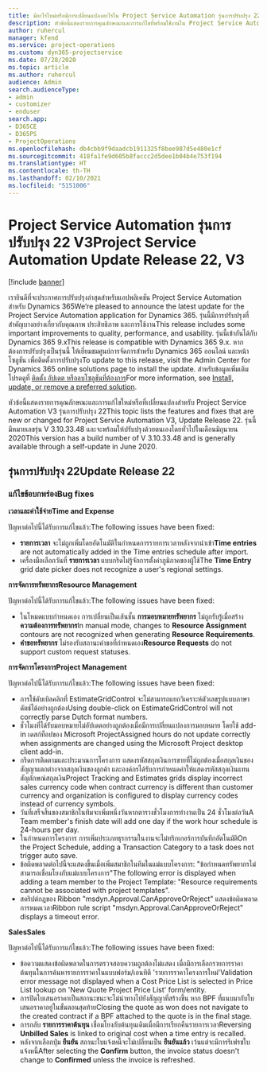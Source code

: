 ```yaml
---
title: มีอะไรใหม่หรือมีการเปลี่ยนแปลงอะไรใน Project Service Automation รุ่นการปรับปรุง 22 V3
description: หัวข้อนี้แสดงรายการคุณลักษณะและการแก้ไขที่พร้อมใช้งานใน Project Service Automation รุ่นการปรับปรุง 22 V3
author: ruhercul
manager: kfend
ms.service: project-operations
ms.custom: dyn365-projectservice
ms.date: 07/28/2020
ms.topic: article
ms.author: ruhercul
audience: Admin
search.audienceType:
- admin
- customizer
- enduser
search.app:
- D365CE
- D365PS
- ProjectOperations
ms.openlocfilehash: db4cbb9f9daadcb1911325f8bee987d5e480e1cf
ms.sourcegitcommit: 418fa1fe9d605b8faccc2d5dee1b04b4e753f194
ms.translationtype: HT
ms.contentlocale: th-TH
ms.lasthandoff: 02/10/2021
ms.locfileid: "5151006"
---
```

# <a name="project-service-automation-update-release-22-v3"></a><span data-ttu-id="cf98d-103">Project Service Automation รุ่นการปรับปรุง 22 V3</span><span class="sxs-lookup"><span data-stu-id="cf98d-103">Project Service Automation Update Release 22, V3</span></span>

[!include [banner](../includes/psa-now-project-operations.md)]

<span data-ttu-id="cf98d-104">เรายินดีที่จะประกาศการปรับปรุงล่าสุดสำหรับแอปพลิเคชัน Project Service Automation สำหรับ Dynamics 365</span><span class="sxs-lookup"><span data-stu-id="cf98d-104">We’re pleased to announce the latest update for the Project Service Automation application for Dynamics 365.</span></span> <span data-ttu-id="cf98d-105">รุ่นนี้มีการปรับปรุงที่สำคัญบางอย่างเกี่ยวกับคุณภาพ ประสิทธิภาพ และการใช้งาน</span><span class="sxs-lookup"><span data-stu-id="cf98d-105">This release includes some important improvements to quality, performance, and usability.</span></span> <span data-ttu-id="cf98d-106">รุ่นนี้เข้ากันได้กับ Dynamics 365 9.x</span><span class="sxs-lookup"><span data-stu-id="cf98d-106">This release is compatible with Dynamics 365 9.x.</span></span> <span data-ttu-id="cf98d-107">หากต้องการปรับปรุงเป็นรุ่นนี้ ให้เยี่ยมชมศูนย์การจัดการสำหรับ Dynamics 365 ออนไลน์ และหน้าโซลูชัน เพื่อติดตั้งการปรับปรุง</span><span class="sxs-lookup"><span data-stu-id="cf98d-107">To update to this release, visit the Admin Center for Dynamics 365 online solutions page to install the update.</span></span> <span data-ttu-id="cf98d-108">สำหรับข้อมูลเพิ่มเติม โปรดดูที่ [ติดตั้ง อัปเดต หรือลบโซลูชันที่ต้องการ](https://docs.microsoft.com/power-platform/admin/install-remove-preferred-solution)</span><span class="sxs-lookup"><span data-stu-id="cf98d-108">For more information, see [Install, update, or remove a preferred solution](https://docs.microsoft.com/power-platform/admin/install-remove-preferred-solution).</span></span>

<span data-ttu-id="cf98d-109">หัวข้อนี้แสดงรายการคุณลักษณะและการแก้ไขใหม่หรือที่เปลี่ยนแปลงสำหรับ Project Service Automation V3 รุ่นการปรับปรุง 22</span><span class="sxs-lookup"><span data-stu-id="cf98d-109">This topic lists the features and fixes that are new or changed for Project Service Automation V3, Update Release 22.</span></span> <span data-ttu-id="cf98d-110">รุ่นนี้มีหมายเลขรุ่น V 3.10.33.48 และจะพร้อมให้ปรับปรุงด้วยตนเองโดยทั่วไปในเดือนมิถุนายน 2020</span><span class="sxs-lookup"><span data-stu-id="cf98d-110">This version has a build number of V 3.10.33.48 and is generally available through a self-update in June 2020.</span></span>

## <a name="update-release-22"></a><span data-ttu-id="cf98d-111">รุ่นการปรับปรุง 22</span><span class="sxs-lookup"><span data-stu-id="cf98d-111">Update Release 22</span></span>

### <a name="bug-fixes"></a><span data-ttu-id="cf98d-112">แก้ไขข้อบกพร่อง</span><span class="sxs-lookup"><span data-stu-id="cf98d-112">Bug fixes</span></span>



<span data-ttu-id="cf98d-113">**เวลาและค่าใช้จ่าย**</span><span class="sxs-lookup"><span data-stu-id="cf98d-113">**Time and Expense**</span></span>

<span data-ttu-id="cf98d-114">ปัญหาต่อไปนี้ได้รับการแก้ไขแล้ว:</span><span class="sxs-lookup"><span data-stu-id="cf98d-114">The following issues have been fixed:</span></span>

- <span data-ttu-id="cf98d-115">**รายการเวลา** จะไม่ถูกเพิ่มโดยอัตโนมัติในกำหนดการรายการเวลาหลังจากนำเข้า</span><span class="sxs-lookup"><span data-stu-id="cf98d-115">**Time entries** are not automatically added in the Time entries schedule after import.</span></span>
- <span data-ttu-id="cf98d-116">เครื่องมือเลือกวันที่ **รายการเวลา** แบบกริดไม่รู้จักการตั้งค่าภูมิภาคของผู้ใช้</span><span class="sxs-lookup"><span data-stu-id="cf98d-116">The **Time Entry** grid date picker does not recognize a user's regional settings.</span></span>

<span data-ttu-id="cf98d-117">**การจัดการทรัพยากร**</span><span class="sxs-lookup"><span data-stu-id="cf98d-117">**Resource Management**</span></span>

<span data-ttu-id="cf98d-118">ปัญหาต่อไปนี้ได้รับการแก้ไขแล้ว:</span><span class="sxs-lookup"><span data-stu-id="cf98d-118">The following issues have been fixed:</span></span>

- <span data-ttu-id="cf98d-119">ในโหมดแบบกำหนดเอง การเปลี่ยนเป็นเส้นชั้น **การมอบหมายทรัพยากร** ไม่ถูกรับรู้เมื่อสร้าง **ความต้องการทรัพยากร**</span><span class="sxs-lookup"><span data-stu-id="cf98d-119">In manual mode, changes to **Resource Assignment** contours are not recognized when generating **Resource Requirements**.</span></span>
- <span data-ttu-id="cf98d-120">**คำขอทรัพยากร** ไม่รองรับสถานะคำขอที่กำหนดเอง</span><span class="sxs-lookup"><span data-stu-id="cf98d-120">**Resource Requests** do not support custom request statuses.</span></span>

<span data-ttu-id="cf98d-121">**การจัดการโครงการ**</span><span class="sxs-lookup"><span data-stu-id="cf98d-121">**Project Management**</span></span>

<span data-ttu-id="cf98d-122">ปัญหาต่อไปนี้ได้รับการแก้ไขแล้ว:</span><span class="sxs-lookup"><span data-stu-id="cf98d-122">The following issues have been fixed:</span></span>

- <span data-ttu-id="cf98d-123">การใช้ดับเบิลคลิกที่ EstimateGridControl จะไม่สามารถแยกวิเคราะห์ตัวเลขรูปแบบภาษาดัตช์ได้อย่างถูกต้อง</span><span class="sxs-lookup"><span data-stu-id="cf98d-123">Using double-click on EstimateGridControl will not correctly parse Dutch format numbers.</span></span>
- <span data-ttu-id="cf98d-124">ชั่วโมงที่ได้รับมอบหมายไม่อัปเดตอย่างถูกต้องเมื่อมีการเปลี่ยนแปลงการมอบหมาย โดยใช้ add-in เดสก์ท็อปของ Microsoft Project</span><span class="sxs-lookup"><span data-stu-id="cf98d-124">Assigned hours do not update correctly when assignments are changed using the Microsoft Project desktop client add-in.</span></span>
- <span data-ttu-id="cf98d-125">กริดการติดตามและประมาณการโครงการ แสดงรหัสสกุลเงินการขายที่ไม่ถูกต้องเมื่อสกุลเงินของสัญญาแตกต่างจากสกุลเงินของลูกค้า และองค์กรได้รับการกำหนดค่าให้แสดงรหัสสกุลเงินแทนสัญลักษณ์สกุลเงิน</span><span class="sxs-lookup"><span data-stu-id="cf98d-125">Project Tracking and Estimates grids display incorrect sales currency code when contract currency is different than customer currency and organization is configured to display currency codes instead of currency symbols.</span></span>
- <span data-ttu-id="cf98d-126">วันที่เสร็จสิ้นของสมาชิกในทีมจะเพิ่มหนึ่งวันหากตารางชั่วโมงการทำงานเป็น 24 ชั่วโมงต่อวัน</span><span class="sxs-lookup"><span data-stu-id="cf98d-126">A Team member's finish date will add one day if the work hour schedule is 24-hours per day.</span></span>
- <span data-ttu-id="cf98d-127">ในกำหนดการโครงการ การเพิ่มประเภทธุรกรรมในงานจะไม่ทริกเกอร์การบันทึกอัตโนมัติ</span><span class="sxs-lookup"><span data-stu-id="cf98d-127">On the Project Schedule, adding a Transaction Category to a task does not trigger auto save.</span></span>
- <span data-ttu-id="cf98d-128">ข้อผิดพลาดต่อไปนี้จะแสดงขึ้นเมื่อเพิ่มสมาชิกในทีมในแม่แบบโครงการ: "ข้อกำหนดทรัพยากรไม่สามารถเชื่อมโยงกับแม่แบบโครงการ"</span><span class="sxs-lookup"><span data-stu-id="cf98d-128">The following error is displayed when adding a team member to the Project Template: "Resource requirements cannot be associated with project templates".</span></span> 
- <span data-ttu-id="cf98d-129">สคริปต์กฎของ Ribbon "msdyn.Approval.CanApproveOrReject" แสดงข้อผิดพลาดการหมดเวลา</span><span class="sxs-lookup"><span data-stu-id="cf98d-129">Ribbon rule script "msdyn.Approval.CanApproveOrReject" displays a timeout error.</span></span>

<span data-ttu-id="cf98d-130">**Sales**</span><span class="sxs-lookup"><span data-stu-id="cf98d-130">**Sales**</span></span>

<span data-ttu-id="cf98d-131">ปัญหาต่อไปนี้ได้รับการแก้ไขแล้ว:</span><span class="sxs-lookup"><span data-stu-id="cf98d-131">The following issues have been fixed:</span></span>

- <span data-ttu-id="cf98d-132">ข้อความแสดงข้อผิดพลาดในการตรวจสอบความถูกต้องไม่แสดง เมื่อมีการเลือกรายการราคาต้นทุนในการค้นหารายการราคาในแบบฟอร์ม/เอนทิตี 'รายการราคาโครงการใหม่'</span><span class="sxs-lookup"><span data-stu-id="cf98d-132">Validation error message not displayed when a Cost Price List is selected in Price List lookup on 'New Quote Project Price List' form/entity.</span></span>
- <span data-ttu-id="cf98d-133">การปิดใบเสนอราคาเป็นสถานะชนะจะไม่นำทางไปยังสัญญาที่สร้างขึ้น หาก BPF ที่แนบมากับใบเสนอราคาอยู่ในขั้นตอนสุดท้าย</span><span class="sxs-lookup"><span data-stu-id="cf98d-133">Closing the quote as won does not navigate to the created contract if a BPF attached to the quote is in the final stage.</span></span>
- <span data-ttu-id="cf98d-134">การกลับ **รายการราคาต้นทุน** เชื่อมโยงกับต้นทุนเดิมเมื่อมีการเรียกคืนรายการเวลา</span><span class="sxs-lookup"><span data-stu-id="cf98d-134">Reversing **Unbilled Sales** is linked to original cost when a time entry is recalled.</span></span>
- <span data-ttu-id="cf98d-135">หลังจากเลือกปุ่ม **ยืนยัน** สถานะใบแจ้งหนี้จะไม่เปลี่ยนเป็น **ยืนยันแล้ว** เว้นแต่จะมีการรีเฟรชใบแจ้งหนี้</span><span class="sxs-lookup"><span data-stu-id="cf98d-135">After selecting the **Confirm** button, the invoice status doesn't change to **Confirmed** unless the invoice is refreshed.</span></span>
